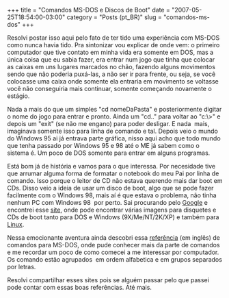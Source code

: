 +++
title = "Comandos MS-DOS e Discos de Boot"
date = "2007-05-25T18:54:00-03:00"
category = "Posts (pt_BR)"
slug = "comandos-ms-dos"
+++

Resolvi postar isso aqui pelo fato de ter tido uma experiência com MS-DOS como
nunca havia tido. Pra sintonizar vou explicar de onde vem: o primeiro
computador que tive contato em minha vida era somente em DOS, mas a única coisa
que eu sabia fazer, era entrar num jogo que tinha que colocar as caixas em uns
lugares marcados no chão, fazendo alguns movimentos sendo que não poderia
puxá-las, a não ser ir para frente, ou seja, se você colocasse uma caixa onde
somente ela entraria em movimento se voltasse você não conseguiria mais
continuar, somente começando novamente o estágio.

Nada a mais do que um simples "cd nomeDaPasta" e posteriormente digitar o nome
do jogo para entrar e pronto. Ainda um "cd.." para voltar ao "c:\\>" e depois
um "exit" (se não me engano) para poder desligar. E nada  mais, imaginava
somente isso para linha de comando e tal. Depois veio o mundo do Windows 95 ai
já entrava parte gráfica, nisso aqui acho que todo mundo que tenha passado por
Windows 95 e 98 até o ME já sabem como o sistema é. Um poco de DOS somente para
entrar em alguns programas.

Está bom já de história e vamos para o que interessa. Por necesidade tive que
arrumar alguma forma de formatar o notebook do meu Pai por linha de comando.
Isso porque o leitor de CD não estava querendo mais dar boot em CDs. Disso veio
a ideia de usar um disco de boot, algo que se pode fazer facilmente com o
Windows 98, mais aí é que estava o problema, não tinha nenhum PC com Windows
98  por perto. Sai procurando pelo [Google](http://www.google.com.br) e
encontrei esse [site](http://www.bootdisk.com/), onde pode encontrar várias
imagens para disquetes e CDs de boot tanto para DOS e Windows (9X/Me/NT/2K/XP)
e também para [Linux](http://www.ubuntubrasil.org).

Nessa emocionante aventura ainda descobri essa
[referência](http://www.computerhope.com/msdos.hTm) (em inglês) de comandos
para MS-DOS, onde pude conhecer mais da parte de comandos e me recordar um poco
de como comecei a me interessar por computador. Os comando estão agrupados  em
ordem alfabetica e em grupos separados por letras.

Resolvi compartilhar esses sites pois se alguém passar pelo que passei pode
contar com essas boas referências. Até mais.
